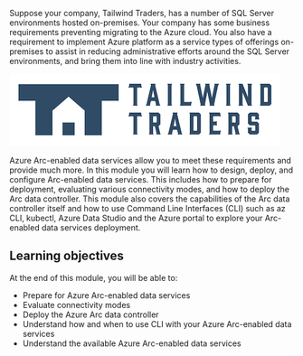Suppose your company, Tailwind Traders, has a number of SQL Server environments hosted on-premises. Your company has some business requirements preventing migrating to the Azure cloud. You also have a requirement to implement Azure platform as a service types of offerings on-premises to assist in reducing administrative efforts around the SQL Server environments, and bring them into line with industry activities.

![Screenshot of Tailwind Traders logo.](../media/tailwind-traders-logo.png)

Azure Arc-enabled data services allow you to meet these requirements and provide much more. In this module you will learn how to design, deploy, and configure Arc-enabled data services. This includes how to prepare for deployment, evaluating various connectivity modes, and  how to deploy the Arc data controller. This module also covers the capabilities of the Arc data controller itself and how to use Command Line Interfaces (CLI) such as az CLI, kubectl, Azure Data Studio and the Azure portal to explore your Arc-enabled data services deployment.

## Learning objectives

At the end of this module, you will be able to:

- Prepare for Azure Arc-enabled data services
- Evaluate connectivity modes
- Deploy the Azure Arc data controller
- Understand how and when to use CLI with your Azure Arc-enabled data services
- Understand the available Azure Arc-enabled data services
